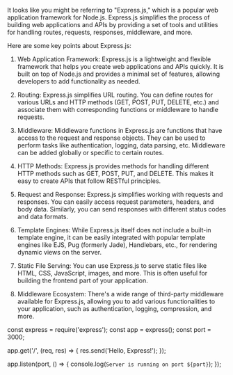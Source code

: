  It looks like you might be referring to "Express.js," which is a popular web application framework for Node.js. Express.js simplifies the process of building web applications and APIs by providing a set of tools and utilities for handling routes, requests, responses, middleware, and more.

Here are some key points about Express.js:

1. Web Application Framework: Express.js is a lightweight and flexible framework that helps you create web applications and APIs quickly. It is built on top of Node.js and provides a minimal set of features, allowing developers to add functionality as needed.

2. Routing: Express.js simplifies URL routing. You can define routes for various URLs and HTTP methods (GET, POST, PUT, DELETE, etc.) and associate them with corresponding functions or middleware to handle requests.

3. Middleware: Middleware functions in Express.js are functions that have access to the request and response objects. They can be used to perform tasks like authentication, logging, data parsing, etc. Middleware can be added globally or specific to certain routes.

4. HTTP Methods: Express.js provides methods for handling different HTTP methods such as GET, POST, PUT, and DELETE. This makes it easy to create APIs that follow RESTful principles.

5. Request and Response: Express.js simplifies working with requests and responses. You can easily access request parameters, headers, and body data. Similarly, you can send responses with different status codes and data formats.

6. Template Engines: While Express.js itself does not include a built-in template engine, it can be easily integrated with popular template engines like EJS, Pug (formerly Jade), Handlebars, etc., for rendering dynamic views on the server.

7. Static File Serving: You can use Express.js to serve static files like HTML, CSS, JavaScript, images, and more. This is often useful for building the frontend part of your application.

8. Middleware Ecosystem: There's a wide range of third-party middleware available for Express.js, allowing you to add various functionalities to your application, such as authentication, logging, compression, and more.


const express = require('express');
const app = express();
const port = 3000;

app.get('/', (req, res) => {
  res.send('Hello, Express!');
});

app.listen(port, () => {
  console.log(`Server is running on port ${port}`);
});
